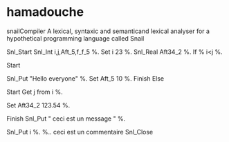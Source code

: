 # hamadouche
 snailCompiler
A lexical, 
syntaxic and semanticand lexical analyser for a hypothetical programming language called Snail


Snl_Start
Snl_Int i,j,Aft_5,f_f_5 %.
Set i 23 %.
Snl_Real Aft34_2 %.
If % i<j %.
 
Start

Snl_Put "Hello everyone" %.
Set Aft_5 10 %.
	Finish
Else

Start
 Get j from i %.
		
Set Aft34_2   123.54 %.
	
Finish
Snl_Put " ceci est un message " %.

Snl_Put i %.
%.. ceci est un commentaire
Snl_Close



